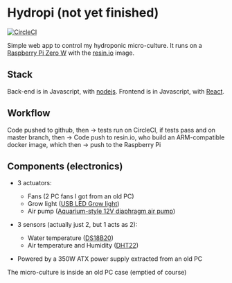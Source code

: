 # Hydropi (not yet finished)
[![CircleCI](https://circleci.com/gh/francois-roseberry/hydropi/tree/development.svg?style=shield)](https://circleci.com/gh/francois-roseberry/hydropi/tree/development)

Simple web app to control my hydroponic micro-culture. It runs on a [Raspberry Pi Zero W](https://www.raspberrypi.org/products/raspberry-pi-zero-w/) with the [resin.io](https://resin.io/) image.

## Stack
Back-end is in Javascript, with [nodejs](https://nodejs.org/). Frontend is in Javascript, with [React](https://reactjs.org/).

## Workflow
Code pushed to github, then -> tests run on CircleCI, if tests pass and on master branch, then -> Code push to resin.io, who build an ARM-compatible docker image, which then -> push to the Raspberry Pi

## Components (electronics)
* 3 actuators:
  * Fans (2 PC fans I got from an old PC)
  * Grow light ([USB LED Grow light](https://www.amazon.ca/dp/B0785DRTDH/ref=pe_3034960_236394800_FR_TE_3p_dp_1 "Amazon.ca link"))
  * Air pump ([Aquarium-style 12V diaphragm air pump](https://www.amazon.ca/dp/B00MP4BKL2/ref=pe_3034960_236394800_FR_TE_3p_dp_1 "Amazon.ca link"))
* 3 sensors (actually just 2, but 1 acts as 2):
  * Water temperature ([DS18B20](https://www.amazon.ca/dp/B00KLZQ0P8/ref=pe_3034960_233709270_TE_item "Amazon.ca link"))
  * Air temperature and Humidity ([DHT22](https://www.amazon.ca/dp/B01MR7WEI9/ref=pe_3034960_236394800_FR_TE_3p_dp_1 "Amazon.ca link"))

* Powered by a 350W ATX power supply extracted from an old PC

The micro-culture is inside an old PC case (emptied of course)
